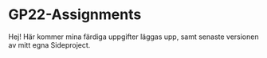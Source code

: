 # GP22-Assignments
Hej! Här kommer mina färdiga uppgifter läggas upp, samt senaste versionen av mitt egna Sideproject.
